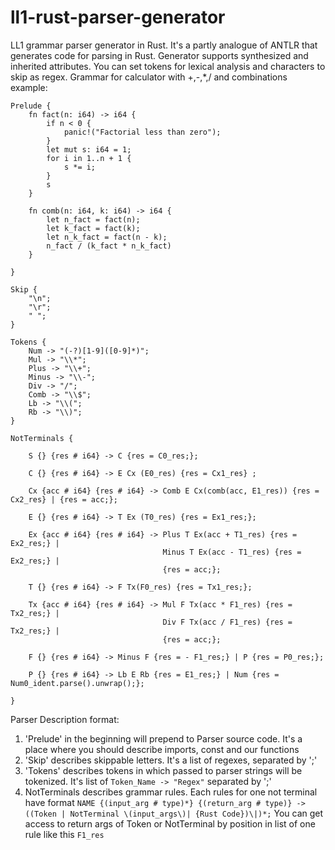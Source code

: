 # ll1-rust-parser-generator
LL1 grammar parser generator in Rust. It's a partly analogue of ANTLR that generates code for parsing in Rust. Generator supports synthesized and inherited attributes. You can set tokens for lexical analysis and characters to skip as regex.
Grammar for calculator with +,-,*,/ and combinations example:


```
Prelude {
    fn fact(n: i64) -> i64 {
        if n < 0 {
            panic!("Factorial less than zero");
        }
        let mut s: i64 = 1;
        for i in 1..n + 1 {
            s *= i;
        }
        s
    }

    fn comb(n: i64, k: i64) -> i64 {
        let n_fact = fact(n);
        let k_fact = fact(k);
        let n_k_fact = fact(n - k);
        n_fact / (k_fact * n_k_fact)
    }

}

Skip {
    "\n";
    "\r";
    " ";
}

Tokens {
    Num -> "(-?)[1-9]([0-9]*)";
    Mul -> "\\*";
    Plus -> "\\+";
    Minus -> "\\-";
    Div -> "/";
    Comb -> "\\$";
    Lb -> "\\(";
    Rb -> "\\)";
}

NotTerminals {

    S {} {res # i64} -> C {res = C0_res;};

    C {} {res # i64} -> E Cx (E0_res) {res = Cx1_res} ;

    Cx {acc # i64} {res # i64} -> Comb E Cx(comb(acc, E1_res)) {res = Cx2_res} | {res = acc;};

    E {} {res # i64} -> T Ex (T0_res) {res = Ex1_res;};

    Ex {acc # i64} {res # i64} -> Plus T Ex(acc + T1_res) {res = Ex2_res;} |
                                  Minus T Ex(acc - T1_res) {res = Ex2_res;} |
                                  {res = acc;};

    T {} {res # i64} -> F Tx(F0_res) {res = Tx1_res;};

    Tx {acc # i64} {res # i64} -> Mul F Tx(acc * F1_res) {res = Tx2_res;} |
                                  Div F Tx(acc / F1_res) {res = Tx2_res;} |
                                  {res = acc;};

    F {} {res # i64} -> Minus F {res = - F1_res;} | P {res = P0_res;};

    P {} {res # i64} -> Lb E Rb {res = E1_res;} | Num {res = Num0_ident.parse().unwrap();};

}
```
Parser Description format:
 1. 'Prelude' in the beginning will prepend to Parser source code. 
 It's a place where you should describe imports, const and our functions
 2. 'Skip' describes skippable letters. It's a list of regexes, separated by ';'
 3. 'Tokens' describes tokens in which passed to parser strings will be tokenized. It's list of `Token_Name -> "Regex"` separated by ';'
 4. NotTerminals describes grammar rules. Each rules for one not terminal have format 
    `NAME {(input_arg # type)*} {(return_arg # type)} -> ((Token | NotTerminal \(input_args\)| {Rust Code})\|)*;`
    You can get access to return args of Token or NotTerminal by position in list of one rule like this `F1_res`

